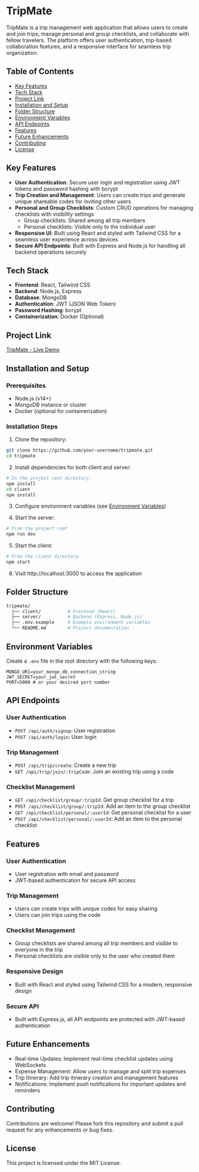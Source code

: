# TripMate

TripMate is a trip management web application that allows users to create and join trips, manage personal and group checklists, and collaborate with fellow travelers. The platform offers user authentication, trip-based collaboration features, and a responsive interface for seamless trip organization.

## Table of Contents
- [Key Features](#key-features)
- [Tech Stack](#tech-stack)
- [Project Link](#project-link)
- [Installation and Setup](#installation-and-setup)
- [Folder Structure](#folder-structure)
- [Environment Variables](#environment-variables)
- [API Endpoints](#api-endpoints)
- [Features](#features)
- [Future Enhancements](#future-enhancements)
- [Contributing](#contributing)
- [License](#license)

## Key Features
- **User Authentication**: Secure user login and registration using JWT tokens and password hashing with bcrypt
- **Trip Creation and Management**: Users can create trips and generate unique shareable codes for inviting other users
- **Personal and Group Checklists**: Custom CRUD operations for managing checklists with visibility settings
  - Group checklists: Shared among all trip members
  - Personal checklists: Visible only to the individual user
- **Responsive UI**: Built using React and styled with Tailwind CSS for a seamless user experience across devices
- **Secure API Endpoints**: Built with Express and Node.js for handling all backend operations securely

## Tech Stack
- **Frontend**: React, Tailwind CSS
- **Backend**: Node.js, Express
- **Database**: MongoDB
- **Authentication**: JWT (JSON Web Token)
- **Password Hashing**: bcrypt
- **Containerization**: Docker (Optional)

## Project Link
[TripMate - Live Demo](#)

## Installation and Setup

### Prerequisites
- Node.js (v14+)
- MongoDB instance or cluster
- Docker (optional for containerization)

### Installation Steps

1. Clone the repository:
```bash
git clone https://github.com/your-username/tripmate.git
cd tripmate
```

2. Install dependencies for both client and server:
```bash
# In the project root directory:
npm install
cd client
npm install
```

3. Configure environment variables (see [Environment Variables](#environment-variables))

4. Start the server:
```bash
# From the project root
npm run dev
```

5. Start the client:
```bash
# From the client directory
npm start
```

6. Visit http://localhost:3000 to access the application

## Folder Structure
```bash
tripmate/
  ├── client/          # Frontend (React)
  ├── server/          # Backend (Express, Node.js)
  ├── .env.example     # Example environment variables
  └── README.md        # Project documentation
```

## Environment Variables
Create a `.env` file in the root directory with the following keys:
```
MONGO_URI=your_mongo_db_connection_string
JWT_SECRET=your_jwt_secret
PORT=5000 # or your desired port number
```

## API Endpoints

### User Authentication
- `POST /api/auth/signup`: User registration
- `POST /api/auth/login`: User login

### Trip Management
- `POST /api/trip/create`: Create a new trip
- `GET /api/trip/join/:tripCode`: Join an existing trip using a code

### Checklist Management
- `GET /api/checklist/group/:tripId`: Get group checklist for a trip
- `POST /api/checklist/group/:tripId`: Add an item to the group checklist
- `GET /api/checklist/personal/:userId`: Get personal checklist for a user
- `POST /api/checklist/personal/:userId`: Add an item to the personal checklist

## Features

### User Authentication
- User registration with email and password
- JWT-based authentication for secure API access

### Trip Management
- Users can create trips with unique codes for easy sharing
- Users can join trips using the code

### Checklist Management
- Group checklists are shared among all trip members and visible to everyone in the trip
- Personal checklists are visible only to the user who created them

### Responsive Design
- Built with React and styled using Tailwind CSS for a modern, responsive design

### Secure API
- Built with Express.js, all API endpoints are protected with JWT-based authentication

## Future Enhancements
- Real-time Updates: Implement real-time checklist updates using WebSockets
- Expense Management: Allow users to manage and split trip expenses
- Trip Itinerary: Add trip itinerary creation and management features
- Notifications: Implement push notifications for important updates and reminders

## Contributing
Contributions are welcome! Please fork this repository and submit a pull request for any enhancements or bug fixes.

## License
This project is licensed under the MIT License.
